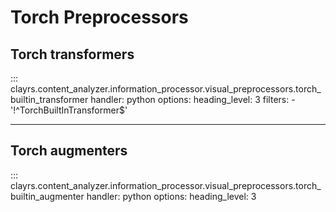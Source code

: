 # Torch Preprocessors

## Torch transformers

::: clayrs.content_analyzer.information_processor.visual_preprocessors.torch_builtin_transformer
    handler: python
    options:
        heading_level: 3
        filters:
        - '!^TorchBuiltInTransformer$'

---

## Torch augmenters

::: clayrs.content_analyzer.information_processor.visual_preprocessors.torch_builtin_augmenter
    handler: python
    options:
        heading_level: 3
